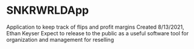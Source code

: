 # SNKRWRLDApp
Application to keep track of flips and profit margins
Created 8/13/2021, Ethan Keyser
Expect to release to the public as a useful software tool for organization and management for reselling
